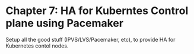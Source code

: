 # Chapter 7: HA for Kuberntes Control plane using Pacemaker

Setup all the good stuff (IPVS/LVS/Pacemaker, etc), to provide HA for Kubernetes contol nodes.


